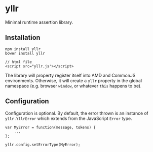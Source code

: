 # yllr

Minimal runtime assertion library.

## Installation

    npm install yllr
    bower install yllr

    // html file
    <script src="yllr.js"></script>

The library will property register itself into AMD and CommonJS environments.
Otherwise, it will create a `yllr` property in the global namespace (e.g. browser
`window`, or whatever `this` happens to be).

## Configuration

Configuration is optional. By default, the error thrown is an instance of
`yllr.YllrError` which extends from the JavaScript `Error` type.

    var MyError = function(message, tokens) {
        ...
    };

    yllr.config.setErrorType(MyError);
